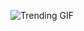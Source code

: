 ![Trending GIF](https://media0.giphy.com/media/v1.Y2lkPThiYjIxNzcyMHJrOTgwbXIwOTlmazJqdDR6Y2twNmNveno1ZnZmaDBrODJmOWFrMiZlcD12MV9naWZzX3NlYXJjaCZjdD1n/YQitE4YNQNahy/giphy.gif)
